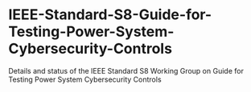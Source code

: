 # IEEE-Standard-S8-Guide-for-Testing-Power-System-Cybersecurity-Controls
Details and status of the IEEE Standard S8 Working Group on Guide for Testing  Power System Cybersecurity Controls
